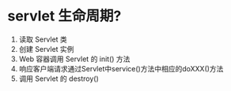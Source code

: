 # servlet 生命周期?

1.  读取 Servlet 类
2.  创建 Servlet 实例
3.  Web 容器调用 Servlet 的 init() 方法
4.  响应客户端请求通过Servlet中service()方法中相应的doXXX()方法
5.  调用 Servlet 的 destroy()
